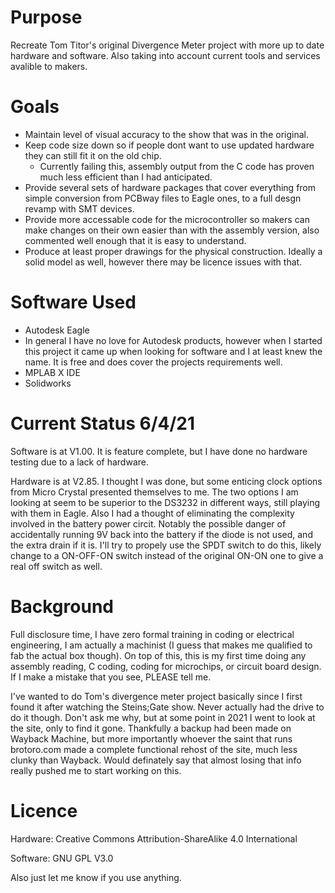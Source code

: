 # Purpose
Recreate Tom Titor's original Divergence Meter project with more up to date hardware and software. Also taking into account current tools and services avalible to makers.

# Goals
* Maintain level of visual accuracy to the show that was in the original.
* Keep code size down so if people dont want to use updated hardware they can still fit it on the old chip.
  * Currently failing this, assembly output from the C code has proven much less efficient than I had anticipated.
* Provide several sets of hardware packages that cover everything from simple conversion from PCBway files to Eagle ones, to a full desgn revamp with SMT devices.
* Provide more accessable code for the microcontroller so makers can make changes on their own easier than with the assembly version, also commented well enough that it is easy to understand.
* Produce at least proper drawings for the physical construction. Ideally a solid model as well, however there may be licence issues with that.

# Software Used
* Autodesk Eagle
 * In general I have no love for Autodesk products, however when I started this project it came up when looking for software and I at least knew the name. It is free and does cover the projects requirements well.
* MPLAB X IDE
* Solidworks

# Current Status 6/4/21
Software is at V1.00. It is feature complete, but I have done no hardware testing due to a lack of hardware. 

Hardware is at V2.85. I thought I was done, but some enticing clock options from Micro Crystal presented themselves to me. The two options I am looking at seem to be superior to the DS3232 in different ways, still playing with them in Eagle. Also I had a thought of eliminating the complexity involved in the battery power circit. Notably the possible danger of accidentally running 9V back into the battery if the diode is not used, and the extra drain if it is. I'll try to propely use the SPDT switch to do this, likely change to a ON-OFF-ON switch instead of the original ON-ON one to give a real off switch as well.

# Background
Full disclosure time, I have zero formal training in coding or electrical engineering, I am actually a machinist (I guess that makes me qualified to fab the actual box though). On top of this, this is my first time doing any assembly reading, C coding, coding for microchips, or circuit board design. If I make a mistake that you see, PLEASE tell me.

I've wanted to do Tom's divergence meter project basically since I first found it after watching the Steins;Gate show. Never actually had the drive to do it though. Don't ask me why, but at some point in 2021 I went to look at the site, only to find it gone. Thankfully a backup had been made on Wayback Machine, but more importantly whoever the saint that runs brotoro.com made a complete functional rehost of the site, much less clunky than Wayback. Would definately say that almost losing that info really pushed me to start working on this.

# Licence
Hardware: Creative Commons Attribution-ShareAlike 4.0 International

Software: GNU GPL V3.0

Also just let me know if you use anything.
